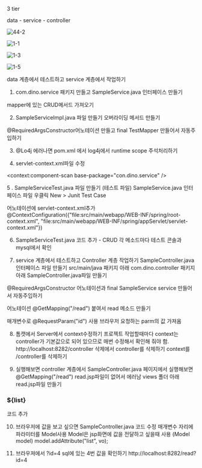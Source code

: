 3 tier


data  - service - controller 




![44-2](https://github.com/dino-21/Spring_Mybatis5/assets/80396471/b63baf3a-9a7f-4210-814c-f95d4f5b5f06)



![1-1](https://github.com/dino-21/Spring_Mybatis5/assets/80396471/ad0947d3-9802-487c-98b6-5ecf5ca06939)



![1-3](https://github.com/dino-21/Spring_Mybatis5/assets/80396471/d92242cc-429f-406e-9421-be8759fb1f83)



![1-5](https://github.com/dino-21/Spring_Mybatis5/assets/80396471/8df9d387-7f48-4ac6-aab9-f29db6969825)




data 계층에서 테스트하고 service 계층에서 작업하기

1. com.dino.service 패키지 만들고
SampleService.java 인터페이스 만들기

mapper에 있는 CRUD메서드 가져오기

2. SampleServiceImpl.java 파일 만들기
오버라이딩 메서드 만들기

@RequiredArgsConstructor어노테이션 만들고
final TestMapper 만들어서 자동주입하기


3. @Lo4j 에러나면
pom.xml 에서 log4j에서 runtime scope 주석처리하기

4. servlet-context.xml파일 수정
<!-- 서비스 패키지 내의 컴포넌트를 스캔 -->
<context:component-scan base-package="con.dino.service" />


5 . SampleServiceTest.java 파일 만들기 (테스트 파일)
SampleService.java 인터페이스 파일 우클릭
New > Junit Test Case

어노테이션에 servlet-context.xml추가
@ContextConfiguration({"file:src/main/webapp/WEB-INF/spring/root-context.xml", "file:src/main/webapp/WEB-INF/spring/appServlet/servlet-context.xml"})

6. SampleServiceTest.java 코드 추가 - CRUD
각 메소드마다 테스트
콘솔과 mysql에서 확인



7. service 계층에서 테스트하고 Controller 계층 작업하기
SampleController.java 인터페이스 파일 만들기
src/main/java 패키지 아래
com.dino.controller 패키지 아래 SampleController.java파일 만들기

@RequiredArgsConstructor 어노테이션과
final SampleService service 만들어서 자동주입하기

어노테이션 @GetMapping("/read") 붙여서 read 메소드 만들기

매개변수로 @RequestParam("id") 사용
브라우저 요청하는 parm의 값 가져옴


8. 톰캣에서 Server에서 context수정하기
프로젝트 작업할때마다 context는 controller가 기본값으로
되어 있으므로 매번 수정해서 확인해 줘야 함.
http://localhost:8282/controller 삭제에서 controller를 삭제하기
context를 /controller를 삭제하기


9. 실행해보면
controller 계층에서 SampleController.java 페이지에서 실행해보면
@GetMapping("/read") read.jsp파일이 없어서 에러남
views 폴더 아래 read.jsp파일 만들기
<h3>${list}</h3> 코드 추가

10. 브라우저에 값을 보고 싶으면 SampleController.java 코드 수정
매개변수 자리에 파라미터를 Model사용
Model은 jsp화면에 값을 전달하고 싶을때 사용
(Model model)
model.addAttribute("list", vo);

10. 브라우져에서 ?id=4 sql에 있는 4번 값을 확인하기
http://localhost:8282/read?id=4
